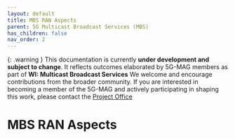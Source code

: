 ```yaml
---
layout: default
title: MBS RAN Aspects
parent: 5G Multicast Broadcast Services (MBS)
has_children: false
nav_order: 2
---
```


{: .warning }
This documentation is currently **under development and subject to change**. It reflects outcomes elaborated by 5G-MAG members as part of **WI: Multicast Broadcast Services**
We welcome and encourage contributions from the broader community. If you are interested in becoming a member of the 5G-MAG and actively participating in shaping this work, please contact the [Project Office](https://www.5g-mag.com/contact)

# MBS RAN Aspects
